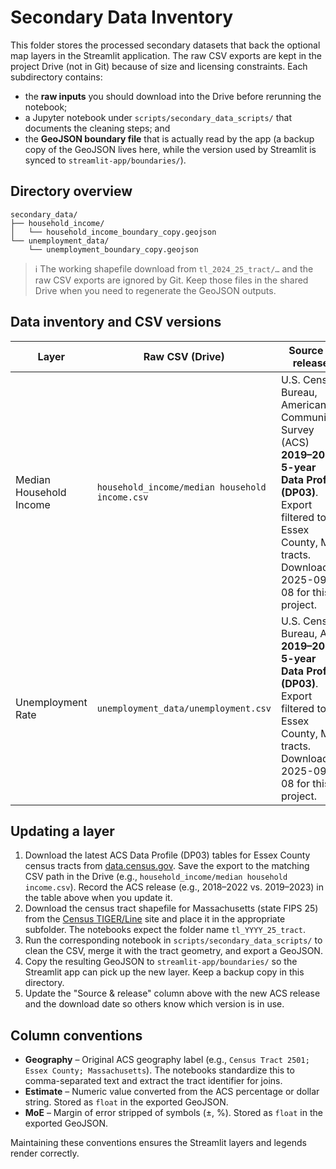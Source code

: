 # Secondary Data Inventory

This folder stores the processed secondary datasets that back the optional map layers in the Streamlit application.  The raw CSV exports are kept in the project Drive (not in Git) because of size and licensing constraints.  Each subdirectory contains:

* the **raw inputs** you should download into the Drive before rerunning the notebook;
* a Jupyter notebook under `scripts/secondary_data_scripts/` that documents the cleaning steps; and
* the **GeoJSON boundary file** that is actually read by the app (a backup copy of the GeoJSON lives here, while the version used by Streamlit is synced to `streamlit-app/boundaries/`).

## Directory overview

```
secondary_data/
├── household_income/
│   └── household_income_boundary_copy.geojson
└── unemployment_data/
    └── unemployment_boundary_copy.geojson
```

> ℹ️  The working shapefile download from `tl_2024_25_tract/…` and the raw CSV exports are ignored by Git.  Keep those files in the shared Drive when you need to regenerate the GeoJSON outputs.

## Data inventory and CSV versions

| Layer | Raw CSV (Drive) | Source & release | Notebook | Output GeoJSON | Notes |
| --- | --- | --- | --- | --- | --- |
| Median Household Income | `household_income/median household income.csv` | U.S. Census Bureau, American Community Survey (ACS) **2019–2023 5-year Data Profile (DP03)**. Export filtered to Essex County, MA tracts. Downloaded 2025-09-08 for this project. | `scripts/secondary_data_scripts/household_income.ipynb` | `household_income_boundary_copy.geojson` → copy to `streamlit-app/boundaries/household_income_boundary.geojson` | Contains `Estimate` (median income in 2023 inflation-adjusted dollars) and `MoE` (margin of error). Requires the 2024 TIGER/Line tract shapefile in `household_income/tl_2024_25_tract/` when regenerating. |
| Unemployment Rate | `unemployment_data/unemployment.csv` | U.S. Census Bureau, ACS **2019–2023 5-year Data Profile (DP03)**. Export filtered to Essex County, MA tracts. Downloaded 2025-09-08 for this project. | `scripts/secondary_data_scripts/unemployment_data.ipynb` | `unemployment_boundary_copy.geojson` → copy to `streamlit-app/boundaries/unemployment_boundary.geojson` | Contains `Estimate` (percent unemployed, population 16+), and `MoE`. Uses the same 2024 TIGER/Line tract shapefile when regenerating. |

## Updating a layer

1. Download the latest ACS Data Profile (DP03) tables for Essex County census tracts from [data.census.gov](https://data.census.gov/). Save the export to the matching CSV path in the Drive (e.g., `household_income/median household income.csv`). Record the ACS release (e.g., 2018–2022 vs. 2019–2023) in the table above when you update it.
2. Download the census tract shapefile for Massachusetts (state FIPS 25) from the [Census TIGER/Line](https://www.census.gov/geographies/mapping-files/time-series/geo/tiger-line-file.html) site and place it in the appropriate subfolder. The notebooks expect the folder name `tl_YYYY_25_tract`.
3. Run the corresponding notebook in `scripts/secondary_data_scripts/` to clean the CSV, merge it with the tract geometry, and export a GeoJSON.
4. Copy the resulting GeoJSON to `streamlit-app/boundaries/` so the Streamlit app can pick up the new layer. Keep a backup copy in this directory.
5. Update the "Source & release" column above with the new ACS release and the download date so others know which version is in use.

## Column conventions

* **Geography** – Original ACS geography label (e.g., `Census Tract 2501; Essex County; Massachusetts`). The notebooks standardize this to comma-separated text and extract the tract identifier for joins.
* **Estimate** – Numeric value converted from the ACS percentage or dollar string. Stored as `float` in the exported GeoJSON.
* **MoE** – Margin of error stripped of symbols (±, %). Stored as `float` in the exported GeoJSON.

Maintaining these conventions ensures the Streamlit layers and legends render correctly.